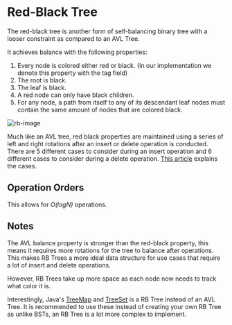 # Red-Black Tree

The red-black tree is another form of self-balancing binary tree with a looser constraint
as compared to an AVL Tree.

It achieves balance with the following properties:

1) Every node is colored either red or black. (In our implementation we denote this property with the tag field)
2) The root is black.
3) The leaf is black. 
4) A red node can only have black children.
5) For any node, a path from itself to any of its descendant leaf nodes must contain the same amount of nodes that are colored black.

![rb-image](https://miro.medium.com/v2/resize:fit:1400/format:webp/1*xGjCx645d9RPwOm5mIpthA.jpeg)

Much like an AVL tree, red black properties are maintained using a series of 
left and right rotations after an insert or delete operation is conducted. There are 5 different 
cases to consider during an insert operation and 6 different cases to consider during a delete operation.
[This article](https://www.happycoders.eu/algorithms/red-black-tree-java/) explains the cases.

## Operation Orders

This allows for *O(logN)* operations.

## Notes

The AVL balance property is stronger than the red-black property, this means it requires more 
rotations for the tree to balance after operations. This makes RB Trees 
a more ideal data structure for use cases that require a lot of insert and delete operations.

However, RB Trees take up more space as each node now needs to track what color it is.

Interestingly, Java's [TreeMap](https://docs.oracle.com/javase/8/docs/api/java/util/TreeMap.html) 
and [TreeSet](https://docs.oracle.com/javase/8/docs/api/java/util/TreeSet.html) 
is a RB Tree instead of an AVL Tree. It is recommended to use these instead of creating your own 
RB Tree as unlike BSTs, an RB Tree is a lot more complex to implement.